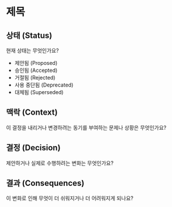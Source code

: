 # 제목

## 상태 (Status)

현재 상태는 무엇인가요?  

- 제안됨 (Proposed)  
- 승인됨 (Accepted)  
- 거절됨 (Rejected)  
- 사용 중단됨 (Deprecated)  
- 대체됨 (Superseded)  

## 맥락 (Context)

이 결정을 내리거나 변경하려는 동기를 부여하는 문제나 상황은 무엇인가요?

## 결정 (Decision)

제안하거나 실제로 수행하려는 변화는 무엇인가요?

## 결과 (Consequences)

이 변화로 인해 무엇이 더 쉬워지거나 더 어려워지게 되나요?
